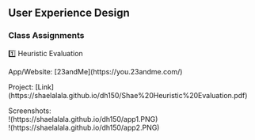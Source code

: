## User Experience Design 


### Class Assignments

:one: Heuristic Evaluation

<p> App/Website: [23andMe](https://you.23andme.com/) <br>
<p> 
  Project: [Link](https://shaelalala.github.io/dh150/Shae%20Heuristic%20Evaluation.pdf)
<br>
  
<p> Screenshots: <br>
  !(https://shaelalala.github.io/dh150/app1.PNG)
  <br>
  !(https://shaelalala.github.io/dh150/app2.PNG)
  

